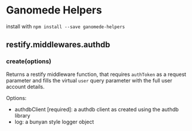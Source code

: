 # Ganomede Helpers

install with `npm install --save ganomede-helpers`

## restify.middlewares.authdb

### create(options)

Returns a restify middleware function, that requires `authToken` as a request parameter and fills the virtual `user` query parameter with the full user account details.


Options:

 * authdbClient [required]: a authdb client as created using the authdb library
 * log: a bunyan style logger object
